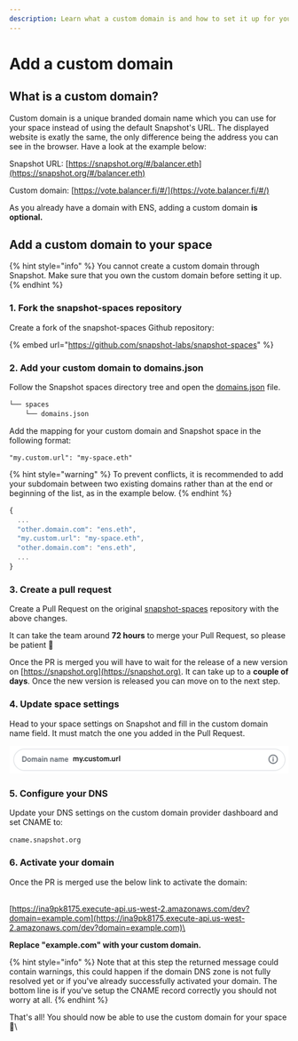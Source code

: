 ```yaml
---
description: Learn what a custom domain is and how to set it up for your space.
---
```


# Add a custom domain

## What is a custom domain?

Custom domain is a unique branded domain name which you can use for your space instead of using the default Snapshot's URL. The displayed website is exatly the same, the only difference being the address you can see in the browser. Have a look at the example below:

Snapshot URL: [https://snapshot.org/#/balancer.eth](https://snapshot.org/#/balancer.eth)

Custom domain: [https://vote.balancer.fi/#/](https://vote.balancer.fi/#/)

As you already have a domain with ENS, adding a custom domain **is optional.**&#x20;

## Add a custom domain to your space

{% hint style="info" %}
You cannot create a custom domain through Snapshot. Make sure that you own the custom domain before setting it up.
{% endhint %}

### 1. Fork the snapshot-spaces repository

Create a fork of the snapshot-spaces Github repository:

{% embed url="https://github.com/snapshot-labs/snapshot-spaces" %}

### 2. Add your custom domain to domains.json

Follow the Snapshot spaces directory tree and open the [domains.json](https://github.com/snapshot-labs/snapshot-spaces/blob/master/spaces/domains.json) file.

```bash
└── spaces
    └── domains.json
```

Add the mapping for your custom domain and Snapshot space in the following format:

```
"my.custom.url": "my-space.eth"
```

{% hint style="warning" %}
To prevent conflicts, it is recommended to add your subdomain between two existing domains rather than at the end or beginning of the list, as in the example below.
{% endhint %}

```javascript
{
  ...
  "other.domain.com": "ens.eth",
  "my.custom.url": "my-space.eth",
  "other.domain.com": "ens.eth",
  ...
}
```

### 3. Create a pull request

Create a Pull Request on the original [snapshot-spaces](https://github.com/snapshot-labs/snapshot-spaces/) repository with the above changes.

It can take the team around **72 hours** to merge your Pull Request, so please be patient :pray:

Once the PR is merged you will have to wait for the release of a new version on [https://snapshot.org](https://snapshot.org). It can take up to a **couple of days**. Once the new version is released you can move on to the next step.

### 4. Update space settings

Head to your space settings on Snapshot and fill in the custom domain name field. It must match the one you added in the Pull Request.

![The domain name field in Snapshot settings.](../../.gitbook/assets/capture-de-cran-2020-12-30-a-09.34.49.png)

### 5. Configure your DNS&#x20;

Update your DNS settings on the custom domain provider dashboard and set CNAME to:

`cname.snapshot.org`

### 6. Activate your domain

Once the PR is merged use the below link to activate the domain:

\
[https://ina9pk8175.execute-api.us-west-2.amazonaws.com/dev?domain=example.com](https://ina9pk8175.execute-api.us-west-2.amazonaws.com/dev?domain=example.com)\


**Replace "example.com" with your custom domain.**&#x20;

{% hint style="info" %}
Note that at this step the returned message could contain warnings, this could happen if the domain DNS zone is not fully resolved yet or if you've already successfully activated your domain. The bottom line is if you've setup the CNAME record correctly you should not worry at all.
{% endhint %}



That's all! You should now be able to use the custom domain for your space :tada:\
